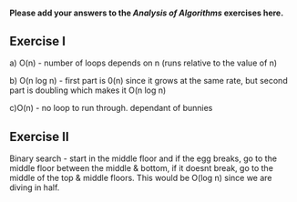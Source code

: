 #### Please add your answers to the ***Analysis of  Algorithms*** exercises here.

## Exercise I

a)  O(n) - number of loops depends on n (runs relative to the value of n)


b) O(n log n) - first part is 0(n) since it grows at the same rate, but second part is doubling which makes it O(n log n)


c)O(n) - no loop to run through. dependant of bunnies

## Exercise II
Binary search - start in the middle floor and if the egg breaks, go to the middle floor between the middle & bottom, if it doesnt break, go to the middle of the top & middle floors. This would be O(log n) since we are diving in half.

